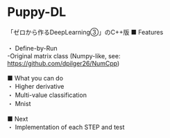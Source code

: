 # Puppy-DL
「ゼロから作るDeepLearning③」のC++版
■ Features<br>
<br>
・ Define-by-Run<br>
-Original matrix class (Numpy-like, see: https://github.com/dpilger26/NumCpp)<br>
<br>
■ What you can do<br>
・ Higher derivative<br>
・ Multi-value classification<br>
・ Mnist<br>
<br>
■ Next<br>
・ Implementation of each STEP and test<br>
